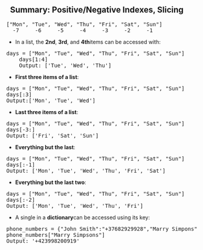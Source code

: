 <!-- Lecture Content -->
<div class="course-mainbar lecture-content">
    <!-- Meta tag for tracking lecture progress -->
    <meta id="lecture-completion-data" data-last-lecture-id="11418235"
          data-last-lecture-url="/courses/100908/lectures/11418235" data-is-completed="false"
          data-can-access-lecture="true" data-compliance-enabled="false" data-valid-for-completion="true"/>
    <h2 id="lecture_heading" class="section-title" data-lecture-id="11418235" data-next-lecture-id="11417935"
        data-lecture-url="/courses/100908/lectures/11418235" data-next-lecture-url="/courses/100908/lectures/11417935"
        data-previous-lecture-url="/courses/100908/lectures/11417920" data-previous-lecture-id="11417920">
        <i class="fa fa-file-text"></i>
        &nbsp;
        Summary: Positive/Negative Indexes, Slicing
    </h2>


<pre class="ql-syntax" spellcheck="false">[&quot;Mon&quot;, &quot;Tue&quot;, &quot;Wed&quot;, &quot;Thu&quot;, &quot;Fri&quot;, &quot;Sat&quot;, &quot;Sun&quot;]
  -7     -6     -5     -4     -3     -2     -1
</pre>
<ul>
<li>In a list, the&#xA0;<strong>2nd</strong>,&#xA0;<strong>3rd</strong>, and&#xA0;<strong>4th</strong>items
    can be accessed with:
</li>
</ul>
<pre class="ql-syntax" spellcheck="false">days = [&quot;Mon&quot;, &quot;Tue&quot;, &quot;Wed&quot;, &quot;Thu&quot;, &quot;Fri&quot;, &quot;Sat&quot;, &quot;Sun&quot;]
    days[1:4]
    Output: [&apos;Tue&apos;, &apos;Wed&apos;, &apos;Thu&apos;]
</pre>
            <ul>
                <li><strong>First three items of a list</strong>:</li>
            </ul>
            <pre class="ql-syntax" spellcheck="false">days = [&quot;Mon&quot;, &quot;Tue&quot;, &quot;Wed&quot;, &quot;Thu&quot;, &quot;Fri&quot;, &quot;Sat&quot;, &quot;Sun&quot;]
days[:3]
Output:[&apos;Mon&apos;, &apos;Tue&apos;, &apos;Wed&apos;]&#xA0;
</pre>
            <ul>
                <li><strong>Last three items of a list</strong>:</li>
            </ul>
            <pre class="ql-syntax" spellcheck="false">days = [&quot;Mon&quot;, &quot;Tue&quot;, &quot;Wed&quot;, &quot;Thu&quot;, &quot;Fri&quot;, &quot;Sat&quot;, &quot;Sun&quot;]
days[-3:]
Output: [&apos;Fri&apos;, &apos;Sat&apos;, &apos;Sun&apos;]
</pre>
            <ul>
                <li><strong>Everything but the last</strong>:</li>
            </ul>
            <pre class="ql-syntax" spellcheck="false">days = [&quot;Mon&quot;, &quot;Tue&quot;, &quot;Wed&quot;, &quot;Thu&quot;, &quot;Fri&quot;, &quot;Sat&quot;, &quot;Sun&quot;]
days[:-1]&#xA0;
Output:&#xA0;[&apos;Mon&apos;, &apos;Tue&apos;, &apos;Wed&apos;, &apos;Thu&apos;, &apos;Fri&apos;, &apos;Sat&apos;]&#xA0;
</pre>
            <ul>
                <li><strong>Everything but the last two</strong>:</li>
            </ul>
            <pre class="ql-syntax" spellcheck="false">days = [&quot;Mon&quot;, &quot;Tue&quot;, &quot;Wed&quot;, &quot;Thu&quot;, &quot;Fri&quot;, &quot;Sat&quot;, &quot;Sun&quot;]
days[:-2]&#xA0;
Output:&#xA0;[&apos;Mon&apos;, &apos;Tue&apos;, &apos;Wed&apos;, &apos;Thu&apos;, &apos;Fri&apos;]&#xA0;
</pre>
            <ul>
                <li>A single in a&#xA0;<strong>dictionary</strong>can be accessed using its key:</li>
            </ul>
            <pre class="ql-syntax" spellcheck="false">phone_numbers = {&quot;John Smith&quot;:&quot;+37682929928&quot;,&quot;Marry Simpons&quot;:&quot;+423998200919&quot;}
phone_numbers[&quot;Marry Simpsons&quot;]
Output:&#xA0;&apos;+423998200919&apos;
</pre>
            <p><br></p>
        </div>


